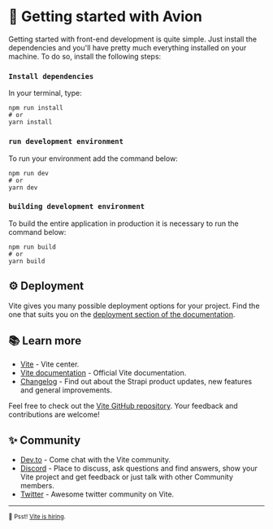 # 🚀 Getting started with Avion

Getting started with front-end development is quite simple. Just install the dependencies and you'll have pretty much everything installed on your machine. To do so, install the following steps:
  
### `Install dependencies`

In your terminal, type:

```
npm run install
# or
yarn install
```

### `run development environment`

To run your environment add the command below:

```
npm run dev
# or
yarn dev
```

### `building development environment`

To build the entire application in production it is necessary to run the command below:

```
npm run build
# or
yarn build
```

## ⚙️ Deployment

Vite gives you many possible deployment options for your project. Find the one that suits you on the [deployment section of the documentation](https://vitejs.dev/guide/static-deploy.html).

## 📚 Learn more

- [Vite](https://vitejs.dev/) - Vite center.
- [Vite documentation](https://vitejs.dev/guide/) - Official Vite documentation.
- [Changelog](https://github.com/vitejs/vite/blob/main/packages/vite/CHANGELOG.md) - Find out about the Strapi product updates, new features and general improvements.


Feel free to check out the [Vite GitHub repository](https://github.com/vitejs/vite). Your feedback and contributions are welcome!

## ✨ Community

- [Dev.to](https://dev.to/t/vite) - Come chat with the Vite community.
- [Discord](https://discord.com/invite/aYVNktYeEB) - Place to discuss, ask questions and find answers, show your Vite project and get feedback or just talk with other Community members.
- [Twitter](https://twitter.com/vite_js) - Awesome twitter community on Vite.

---

<sub>🤫 Psst! [Vite is hiring](https://github.com/vitejs/vite/blob/main/CONTRIBUTING.md).</sub>
